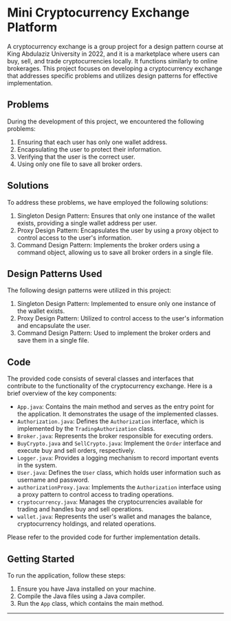 # Mini Cryptocurrency Exchange Platform

A cryptocurrency exchange is a group project for a design pattern course at King Abdulaziz University in 2022, and it is a marketplace where users can buy, sell, and trade cryptocurrencies locally. It functions similarly to online brokerages. This project focuses on developing a cryptocurrency exchange that addresses specific problems and utilizes design patterns for effective implementation.

## Problems

During the development of this project, we encountered the following problems:

1. Ensuring that each user has only one wallet address.
2. Encapsulating the user to protect their information.
3. Verifying that the user is the correct user.
4. Using only one file to save all broker orders.

## Solutions

To address these problems, we have employed the following solutions:

1. Singleton Design Pattern: Ensures that only one instance of the wallet exists, providing a single wallet address per user.
2. Proxy Design Pattern: Encapsulates the user by using a proxy object to control access to the user's information.
3. Command Design Pattern: Implements the broker orders using a command object, allowing us to save all broker orders in a single file.

## Design Patterns Used

The following design patterns were utilized in this project:

1. Singleton Design Pattern: Implemented to ensure only one instance of the wallet exists.
2. Proxy Design Pattern: Utilized to control access to the user's information and encapsulate the user.
3. Command Design Pattern: Used to implement the broker orders and save them in a single file.

## Code

The provided code consists of several classes and interfaces that contribute to the functionality of the cryptocurrency exchange. Here is a brief overview of the key components:

- `App.java`: Contains the main method and serves as the entry point for the application. It demonstrates the usage of the implemented classes.
- `Authorization.java`: Defines the `Authorization` interface, which is implemented by the `TradingAuthorization` class.
- `Broker.java`: Represents the broker responsible for executing orders.
- `BuyCrypto.java` and `SellCrypto.java`: Implement the `Order` interface and execute buy and sell orders, respectively.
- `Logger.java`: Provides a logging mechanism to record important events in the system.
- `User.java`: Defines the `User` class, which holds user information such as username and password.
- `authorizationProxy.java`: Implements the `Authorization` interface using a proxy pattern to control access to trading operations.
- `cryptocurrency.java`: Manages the cryptocurrencies available for trading and handles buy and sell operations.
- `wallet.java`: Represents the user's wallet and manages the balance, cryptocurrency holdings, and related operations.

Please refer to the provided code for further implementation details.

## Getting Started

To run the application, follow these steps:

1. Ensure you have Java installed on your machine.
2. Compile the Java files using a Java compiler.
3. Run the `App` class, which contains the main method.


---
